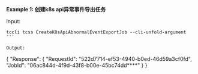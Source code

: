 **Example 1: 创建k8s api异常事件导出任务**



Input: 

```
tccli tcss CreateK8sApiAbnormalEventExportJob --cli-unfold-argument ```

Output: 
```
{
    "Response": {
        "RequestId": "522d7714-ef53-4940-b0ed-46d59a3cf0fd",
        "JobId": "06ac844d-4f9d-43f8-b00e-45bc74dd****"
    }
}
```

